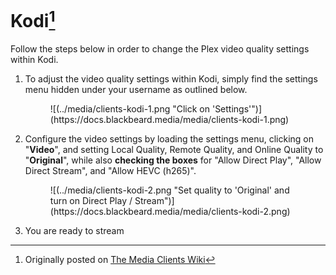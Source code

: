 # Kodi[^1]

Follow the steps below in order to change the Plex video quality settings within Kodi. 

1. To adjust the video quality settings within Kodi, simply find the settings menu hidden under your username as outlined below.
    
    <figure markdown>
    ![(../media/clients-kodi-1.png "Click on 'Settings'")](https://docs.blackbeard.media/media/clients-kodi-1.png)
      <figcaption></figcaption>
    </figure>
    
2. Configure the video settings by loading the settings menu, clicking on "**Video**", and setting Local Quality, Remote Quality, and Online Quality to "**Original**", while also **checking the boxes** for "Allow Direct Play", "Allow Direct Stream", and "Allow HEVC (h265)".
    
    <figure markdown>
    ![(../media/clients-kodi-2.png "Set quality to 'Original' and turn on Direct Play / Stream")](https://docs.blackbeard.media/media/clients-kodi-2.png)
      <figcaption></figcaption>
    </figure>
    
3. You are ready to stream

[^1]: Originally posted on [The Media Clients Wiki](https://mediaclients.wiki/)
